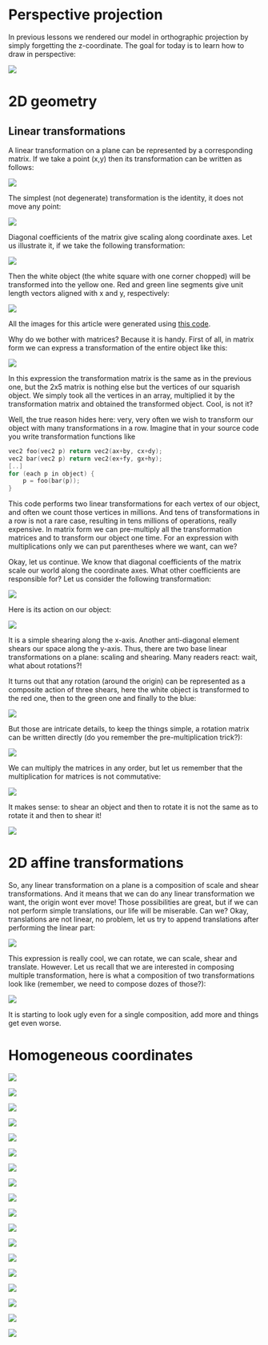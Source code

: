 # Perspective projection

In previous lessons we rendered our model in orthographic projection by simply forgetting the z-coordinate. The goal for today is to learn how to draw in perspective:

![](http://webloria.loria.fr/~sokolovd/cg-course/04-perspective/img/39467dda61fdb644e68bdafc1e1f17f1.png)

# 2D geometry

## Linear transformations
A linear transformation on a plane can be represented by a corresponding matrix. If we take a point (x,y) then its transformation can be written as follows:

![](http://webloria.loria.fr/~sokolovd/cg-course/04-perspective/img/f00.svg)

The simplest (not degenerate) transformation is the identity, it does not move any point:

![](http://webloria.loria.fr/~sokolovd/cg-course/04-perspective/img/f01.svg)

Diagonal coefficients of the matrix give scaling along coordinate axes. Let us illustrate it, if we take the following transformation:

![](http://webloria.loria.fr/~sokolovd/cg-course/04-perspective/img/f02.svg)

Then the white object (the white square with one corner chopped) will be transformed into the yellow one. Red and green line segments give unit length vectors aligned with x and y, respectively:

![](http://webloria.loria.fr/~sokolovd/cg-course/04-perspective/img/2aa8b671e124f1511c3b47a37c47f150.png)

All the images for this article were generated using [this code](https://github.com/ssloy/tinyrenderer/tree/a175be75a8a9a773bdfae7543a372e3bc859e02f).

Why do we bother with matrices? Because it is handy. First of all, in matrix form we can express a transformation of the entire object like this:

![](http://webloria.loria.fr/~sokolovd/cg-course/04-perspective/img/f03.svg)

In this expression the transformation matrix is the same as in the previous one, but the 2x5 matrix is nothing else but the vertices of our squarish object. We simply took all the vertices in an array, multiplied it by the transformation matrix and obtained the transformed object. Cool, is not it?

Well, the true reason hides here: very, very often we wish to transform our object with many transformations in a row. Imagine that in your source code you write transformation functions like

```C++
vec2 foo(vec2 p) return vec2(ax+by, cx+dy);
vec2 bar(vec2 p) return vec2(ex+fy, gx+hy);
[..]
for (each p in object) {
    p = foo(bar(p));
}
```

This code performs two linear transformations for each vertex of our object, and often we count those vertices in millions. And tens of transformations in a row is not a rare case, resulting in tens millions of operations, really expensive. In matrix form we can pre-multiply all the transformation matrices and to transform our object one time. For an expression with multiplications only we can put parentheses where we want, can we?

Okay, let us continue. We know that diagonal coefficients of the matrix scale our world along the coordinate axes. What other coefficients are responsible for? Let us consider the following transformation:

![](http://webloria.loria.fr/~sokolovd/cg-course/04-perspective/img/f04.svg)

Here is its action on our object:

![](http://webloria.loria.fr/~sokolovd/cg-course/04-perspective/img/bb13159ffc0656ee622f9c4ebd108fed.png)

It is a simple shearing along the x-axis. Another anti-diagonal element shears our space along the y-axis. Thus, there are two base linear transformations on a plane: scaling and shearing. Many readers react: wait, what about rotations?!

It turns out that any rotation (around the origin) can be represented as a composite action of three shears, here the white object is transformed to the red one, then to the green one and finally to the blue:

![](http://webloria.loria.fr/~sokolovd/cg-course/04-perspective/img/8723ca291b463b6eb44b9a91f5cbd26f.png)

But those are intricate details, to keep the things simple, a rotation matrix can be written directly (do you remember the pre-multiplication trick?):

![](http://webloria.loria.fr/~sokolovd/cg-course/04-perspective/img/f05.svg)

We can multiply the matrices in any order, but let us remember that the multiplication for matrices is not commutative:

![](http://webloria.loria.fr/~sokolovd/cg-course/04-perspective/img/f06.svg)

It makes sense: to shear an object and then to rotate it is not the same as to rotate it and then to shear it!

![](http://webloria.loria.fr/~sokolovd/cg-course/04-perspective/img/7a85ee0ebed76be99ba9f97f0c89c5a4.png)

# 2D affine transformations

So, any linear transformation on a plane is a composition of scale and shear transformations. And it means that we can do any linear transformation we want, the origin wont ever move! Those possibilities are great, but if we can not perform simple translations, our life will be miserable. Can we? Okay, translations are not linear, no problem, let us try to append translations after performing the linear part:

![](http://webloria.loria.fr/~sokolovd/cg-course/04-perspective/img/f07.svg)

This expression is really cool, we can rotate, we can scale, shear and translate. However. Let us recall that we are interested in composing multiple transformation, here is what a composition of two transformations look like (remember, we need to compose dozes of those?):

![](http://webloria.loria.fr/~sokolovd/cg-course/04-perspective/img/f08.svg)

It is starting to look ugly even for a single composition, add more and things get even worse.

# Homogeneous coordinates

![](http://webloria.loria.fr/~sokolovd/cg-course/04-perspective/img/f09.svg)

![](http://webloria.loria.fr/~sokolovd/cg-course/04-perspective/img/f10.svg)

![](http://webloria.loria.fr/~sokolovd/cg-course/04-perspective/img/47cf05bf642df13f9b738e2c3040f648.png)

![](http://webloria.loria.fr/~sokolovd/cg-course/04-perspective/img/0c054967a27e66bf020844118a1750d8.png)

![](http://webloria.loria.fr/~sokolovd/cg-course/04-perspective/img/ed24b22a0542f9f930e0386c598d5a77.png)

![](http://webloria.loria.fr/~sokolovd/cg-course/04-perspective/img/9e9658d91a6c8198606a8603012f048a.png)

![](http://webloria.loria.fr/~sokolovd/cg-course/04-perspective/img/f11.svg)

![](http://webloria.loria.fr/~sokolovd/cg-course/04-perspective/img/f12.svg)

![](http://webloria.loria.fr/~sokolovd/cg-course/04-perspective/img/7f36ab01dad4a2937599de236c8d4d28.png)

![](http://webloria.loria.fr/~sokolovd/cg-course/04-perspective/img/ff8f6a2130986fed747e55a26e054c6f.png)

![](http://webloria.loria.fr/~sokolovd/cg-course/04-perspective/img/a7081e13ad5016aa33f87edb50b218f0.png)

![](http://webloria.loria.fr/~sokolovd/cg-course/04-perspective/img/2b9f233797ca0a8b2d9d9f9750c29a36.png)

![](http://webloria.loria.fr/~sokolovd/cg-course/04-perspective/img/f13.svg)

![](http://webloria.loria.fr/~sokolovd/cg-course/04-perspective/img/f14.svg)

![](http://webloria.loria.fr/~sokolovd/cg-course/04-perspective/img/525d3930435c3be900e4c7956edb5a1c.png)

![](http://webloria.loria.fr/~sokolovd/cg-course/04-perspective/img/f15.svg)

![](http://webloria.loria.fr/~sokolovd/cg-course/04-perspective/img/f16.svg)

![](http://webloria.loria.fr/~sokolovd/cg-course/04-perspective/img/f17.svg)

